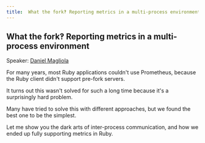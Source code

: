 ```yaml
---
title:  What the fork‽ Reporting metrics in a multi-process environment
---
```


## What the fork‽ Reporting metrics in a multi-process environment

Speaker: [Daniel Magliola](/2020-online/speakers/daniel-magliola/)

For many years, most Ruby applications couldn't use Prometheus, because the Ruby client didn't support pre-fork servers.

It turns out this wasn't solved for such a long time because it's a surprisingly hard problem.

Many have tried to solve this with different approaches, but we found the best one to be the simplest.

Let me show you the dark arts of inter-process communication, and how we ended up fully supporting metrics in Ruby.
